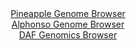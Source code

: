 <div id="Pineapple_Genome_Browser" align="center">
  <a href="https://igv.org/app/?sessionURL=blob:zZJra9swFIb_i6BlA8e25CS.QBlummalaUsbnPRCMbItO1ptSZEUO03If59WNvalg.bDxsAg66DLex49O9ASqShnIALIhgMbQmABteTdDDeiJte4IQpEJa4VsYAkJZGE5QREO1BipXFyNzU7l1oLFTkO1aLXYFZxW3k2bvCWM9wpO.eNM.J1jTMuseZSOacSt9yhVdvrSIaFsM3dnj1wCqyxg2ux5ExxRxBWpZ05L_1VSivCeEPSZl1r.hYgNXlMxsIu8Zd4MYvznCh1SV4vipP48iKee.PkcTIcPSY3XxfJcHE8oxXDei3JCRcL3bUwYE0xXT1UbbGZnwnsdfzi6sg7Ox5vBJVEnUAfBl7QD0JkwFBWkM3_1LP56IF9Lxo0P0Ln4Wy7KbK5nsfb1WM1umrv778lwbude2BvgZrna2MCyJfSj6Bree7QGqBh78cvDCzXDQ0fySmInp4toCXOX8zypx3Qr8L4AhRZrd_UsQCXBZEg6oWu68MwRIO.33fDEO6tHVjL.u_BPU_uQt9FMULDtKS1NjIXqWJC2Zgxu81Lu9oeSPPuCJ0iyBLfjPJFwcvVZjzxTq8GqqzE7fhdnn3DwFz_9oim2Y.k.ifufSSIrbNDhVMP2VSeUeQ3IzcIpxNIX4bVNZvcBvEf8RyGpuSywdqsNxUz_WlciyXFTJtCSxXNaE3168JQ5B2IIPKMuCDnNTcmAllln1zLteDA_fxbUG__vP8O">Pineapple Genome Browser</a>
</div>
<div id="Alphonso_Genome_Browser" align="center">
  <a href="https://igv.org/app/?sessionURL=blob:zZJRb5swFIX_i6VWm0TAQCCAVE00Tdo0bbYloplaVcgBA27AJrZDAlH..7xq0146qXnYNMkP9tW17znH3wE0mAvCKAiApZuObppAA6JguwWq6hLPUIUFCDJUCqwBjjPMMU0wCA4gQ0KiaH6nbhZS1iIwDCLrXoVoznRh66hCHaNoJ_SEVcaQlSVaMY4k48K45KhhBsmb3g6vUF3raratO0aKJDJQWReMCmbUmObxTr0X_yrFOaaswnG1LSV5FRArPUpjqmfoU7hchEmChZjidpJehNNJ.GCPosdrd_gYfb5ZRu7yfEFyiuSW44st2TSL26j5Oss2cJOt76YCeZOq7V6iM_vqfLSvCcfiwhyYnu31Pc9WwRCa4v3_5FktcqJvPh9_O7PG3tDjGEXN.iHLRnMR7vuD9iZ803kfHDVQsmSrSABJwQeBCTUbuppjub0fW9PTIPRVPpwREDw9a0BylKxV.9MByLZWvACBN9tXdDTAeIo5CHo.hAPT9y2nP.hD3zeP2gFsefn3wh1Hc38ArdCy3DgjpVQwp7GgtdARpXqTZHrenZjmjEwtuejCsTthcEHaYt_PzqzLly9X6c39H9LUgBr..oXK6ns0_RPy3iNEl6tTcfO65lbhZs.7tri.tNS2GDv.dDIqE5N33psROcrwafFkjFdIqn5VUcefzDWIE0SlKjREkBUpiWyXKkm2A4Fp2QpdkLCSKRYBz1cfoAY104EffyNqH5.P3wE-">Alphonso Genome Browser</a>
</div>


<div id="DAF_Genomics_Browser" align="center">
  <a href="https://igv.org/app/?sessionURL=blob:tZFta9swEMe_iyB95UfZsWNDGM7Sblm2jjbYaVpKUO3zA7UtV5KTZiHffYfXMdgoY9CB7pC4h__pfkeyAyEr3pKQUMMeG7ZNNCJLvl.xpqvhkjUgSZizWoJGBOQgoE2BhEeSM6lYfP0ZK0ulOhmaZsZyvYCWN1UqDekYrNMl71UJmKpTgzXsG2_ZXhopbzBZMZPVXclbyU2WpiClbpkdtMV2z9D9jG2HlrBt.lpVg.oWh8DBMiNnOG3VZvD8l0H.gzKe6l20XkVD_RIOi2waLRdR4pzHtx.897fx14_r2FufraqiZaoXMA2CR.plT_ObbERnmznIhxG9WKJZYoE.WSbxyJmfnT93lQA5tX174kzcwLPISSM1T3tEQdJS2KHtaj6daNR19ZerM_ZwF4JXJLy714gSLH3E9LsjUYcOgREJT_3ATiNcZCBIqAeW5dtBQMeu71pBYJ.0I.lF_cZEL.LrwLdoRKlnPLAG9fOqHtaIQn8G3wrnb53R_hVXXWSzZHf4NOuvkssgX2zyL8itukJUm5td8Qoqjbz6tZyLhikM_Xi.gGE1KjbQql9knNP96Ts-">DAF Genomics Browser</a>
</div>
